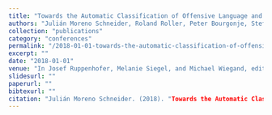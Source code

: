 ```yaml
---
title: "Towards the Automatic Classification of Offensive Language and Related Phenomena in German Tweets"
authors: "Julián Moreno Schneider, Roland Roller, Peter Bourgonje, Stefanie Hegele, and Georg Rehm"
collection: "publications"
category: "conferences"
permalink: "/2018-01-01-towards-the-automatic-classification-of-offensive-language-and-related-phenomena-in-german-tweets"
excerpt: ""
date: "2018-01-01"
venue: "In Josef Ruppenhofer, Melanie Siegel, and Michael Wiegand, editors, Proceedings of the GermEval Workshop 2018 - Shared Task on the Identification of Offensive Language, pages 95-103, Vienna, Austria, 9 2018. 21 September 2018."
slidesurl: ""
paperurl: ""
bibtexurl: ""
citation: "Julián Moreno Schneider. (2018). "Towards the Automatic Classification of Offensive Language and Related Phenomena in German Tweets." *In Josef Ruppenhofer, Melanie Siegel, and Michael Wiegand, editors, Proceedings of the GermEval Workshop 2018 - Shared Task on the Identification of Offensive Language, pages 95-103, Vienna, Austria, 9 2018. 21 September 2018.*."
---
```


